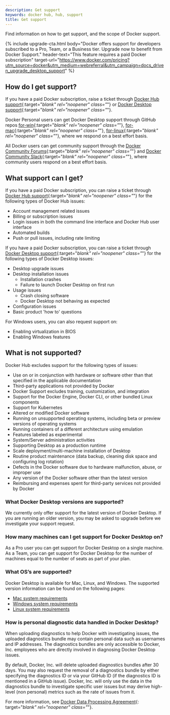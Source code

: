 ```yaml
---
description: Get support
keywords: docker hub, hub, support
title: Get support
---
```


Find information on how to get support, and the scope of Docker support.

{% include upgrade-cta.html
  body="Docker offers support for developers subscribed to a Pro, Team, or a Business tier. Upgrade now to benefit from Docker Support."
  header-text="This feature requires a paid Docker subscription"
  target-url="https://www.docker.com/pricing?utm_source=docker&utm_medium=webreferral&utm_campaign=docs_driven_upgrade_desktop_support"
%}

## How do I get support?

If you have a paid Docker subscription, raise a ticket through [Docker Hub support](https://hub.docker.com/support/contact/){:target="_blank" rel="noopener" class="_"} or [Docker Desktop support](https://hub.docker.com/support/desktop/){:target="_blank" rel="noopener" class="_"}.

Docker Personal users can get Docker Desktop support through GitHub repos [for-win](https://github.com/docker/for-win){:target="_blank" rel="noopener" class="_"}, [for-mac](https://github.com/docker/for-mac){:target="_blank" rel="noopener" class="_"}, [for-linux](https://github.com/docker/for-linux){:target="_blank" rel="noopener" class="_"}, where we respond on a best effort basis.

All Docker users can get community support through the [Docker Community Forums](https://forums.docker.com/){:target="_blank" rel="noopener" class="_"} and [Docker Community Slack](https://dockercommunity.slack.com/){:target="_blank" rel="noopener" class="_"}, where community users respond on a best effort basis.

## What support can I get?

If you have a paid Docker subscription, you can raise a ticket through [Docker Hub support](https://hub.docker.com/support/contact/){:target="_blank" rel="noopener" class="_"} for the following types of Docker Hub issues:

   * Account management related issues
   * Billing or subscription issues
   * Login issues in both the command line interface and Docker Hub user interface
   * Automated builds
   * Push or pull issues, including rate limiting

If you have a paid Docker subscription, you can raise a ticket through [Docker Desktop support](https://hub.docker.com/support/deskop/){:target="_blank" rel="noopener" class="_"} for the following types of Docker Desktop issues:

   * Desktop upgrade issues
   * Desktop installation issues
      * Installation crashes
      * Failure to launch Docker Desktop on first run
   * Usage issues
      * Crash closing software
      * Docker Desktop not behaving as expected
   * Configuration issues
   * Basic product 'how to' questions

   For Windows users, you can also request support on:
   * Enabling virtualization in BIOS
   * Enabling Windows features


## What is not supported?

Docker Hub excludes support for the following types of issues:
   * Use on or in conjunction with hardware or software other than that specified in the applicable documentation
   * Third-party applications not provided by Docker
   * Docker Support excludes training, customization, and integration
   * Support for the Docker Engine, Docker CLI, or other bundled Linux components
   * Support for Kubernetes
   * Altered or modified Docker software
   * Running on unsupported operating systems, including beta or preview versions of operating systems
   * Running containers of a different architecture using emulation
   * Features labeled as experimental
   * System/Server administration activities
   * Supporting Desktop as a production runtime
   * Scale deployment/multi-machine installation of Desktop
   * Routine product maintenance (data backup, cleaning disk space and configuring log rotation)
   * Defects in the Docker software due to hardware malfunction, abuse, or improper use
   * Any version of the Docker software other than the latest version
   * Reimbursing and expenses spent for third-party services not provided by Docker

### What Docker Desktop versions are supported?

We currently only offer support for the latest version of Docker Desktop. If you are running an older version, you may be asked to upgrade before we investigate your support request.

### How many machines can I get support for Docker Desktop on?

As a Pro user you can get support for Docker Desktop on a single machine.
As a Team, you can get support for Docker Desktop for the number of machines equal to the number of seats as part of your plan.

### What OS’s are supported?

Docker Desktop is available for Mac, Linux, and Windows. The supported version information can be found on the following pages:

* [Mac system requirements](mac/install.md#system-requirements)
* [Windows system requirements](windows/install.md#system-requirements)
* [Linux system requirements](linux/install.md#system-requirements)

### How is personal diagnostic data handled in Docker Desktop?

When uploading diagnostics to help Docker with investigating issues, the uploaded diagnostics bundle may contain personal data such as usernames and IP addresses. The diagnostics bundles are only accessible to Docker, Inc.
employees who are directly involved in diagnosing Docker Desktop issues.

By default, Docker, Inc. will delete uploaded diagnostics bundles after 30 days. You may also request the removal of a diagnostics bundle by either specifying the diagnostics ID or via your GitHub ID (if the diagnostics ID is mentioned in a GitHub issue). Docker, Inc. will only use the data in the diagnostics bundle to investigate specific user issues but may derive high-level (non personal) metrics such as the rate of issues from it.

For more information, see [Docker Data Processing Agreement](https://www.docker.com/legal/data-processing-agreement){: target="_blank" rel="noopener" class="_"}.